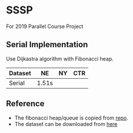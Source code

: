 # SSSP
For 2019 Parallel Course Project

## Serial Implementation
Use Dijkastra algorithm with Fibonacci heap.

| Dataset | NE | NY | CTR |  
|---|---|---|---|  
| Serial | 1.51s |   |   |  

## Reference
- The fibonacci heap/queue is copied from [repo](https://github.com/beniz/fiboheap.git).
- The dataset can be downloaded from [here](http://users.diag.uniroma1.it/challenge9/competition.shtml)
